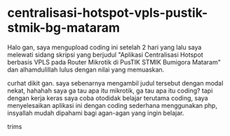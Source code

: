 # centralisasi-hotspot-vpls-pustik-stmik-bg-mataram

Halo gan,
saya mengupload coding ini setelah 2 hari yang lalu saya melewati sidang skripsi yang berjudul
"Aplikasi Centralisasi Hotspot berbasis VPLS pada Router Mikrotik di PusTIK STMIK Bumigora Mataram" dan alhamdulillah lulus dengan nilai yang memuaskan.

curhat dikit gan.
saya sebenarnya mengambil judul tersebut dengan modal nekat, hahahah
saya ga tau apa itu mikrotik, ga tau apa itu coding?
tapi dengan kerja keras saya coba otodidak belajar terutama coding, saya menyelesaikan aplikasi ini dengan coding sederhana menggunakan php, insyallah mudah dipahami bagi agan-agan yang ingin belajar.

trims
